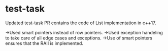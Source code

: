 # test-task

Updated test-task PR contains the code of List implementation in c++17.

->Used smart pointers instead of row pointers.
->Used exception handeling to take care of all edge cases and exceptions.
->Use of smart pointers ensures that the RAII is implemented.
